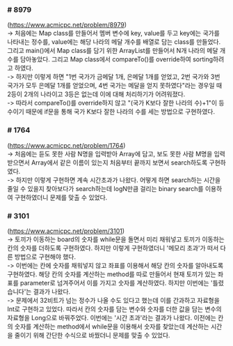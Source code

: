 ### # 8979
(https://www.acmicpc.net/problem/8979) <br>
-> 처음에는 Map class를 만들어서 멤버 변수에 key, value를 두고 key에는 국가를 나타내는 정수를, value에는 해당 나라의 메달 개수를 배열로 담는 class를 만들었다. 그리고 main()에서 Map class를 담기 위한 ArrayList를 만들어서 N개 나라의 메달 개수를 담아놓았다.
그리고 Map class에서 compareTo()를 override하여 sorting하려고 하였다. <br>
-> 하지만 이렇게 하면 "1번 국가가 금메달 1개, 은메달 1개를 얻었고, 2번 국가와 3번 국가가 모두 은메달 1개를 얻었으며, 4번 국가는 메달을 얻지 못하였다"라는 경우일 때 2등이 2개의 나라이고 3등은 없는데 이에 대해 처리하기가 어려워졌다. <br>
-> 따라서 compareTo()를 override하지 않고 "(국가 K보다 잘한 나라의 수)+1"이 등수이기 때문에 if문을 통해 국가 K보다 잘한 나라의 수를 세는 방법으로 구현하였다.
<br>

### # 1764
(https://www.acmicpc.net/problem/1764) <br>
 -> 처음에는 듣도 못한 사람 N명을 입력받아 Array에 담고, 보도 못한 사람 M명을 입력받으면서 Array에서 같은 이름이 있는지 처음부터 끝까지 보면서 search하도록 구현하였다. <br>
 -> 하지만 이렇게 구현하면 계속 시간초과가 나왔다. 어떻게 하면 search하는 시간을 줄일 수 있을지 찾아보다가 search하는데 logN만큼 걸리는 binary search를 이용하여 구현하였더니 문제를 맞출 수 있었다.
<br>

### # 3101
(https://www.acmicpc.net/problem/3101) <br>
-> 토끼가 이동하는 board의 숫자를 while문을 돌면서 미리 채워넣고 토끼가 이동하는 칸의 숫자를 더하도록 구현하였다. 하지만 이렇게 구현하였더니 '메모리 초과'가 떠서 다른 방법으로 구현해야 했다. <br>
-> 이번에는 칸에 숫자를 채워넣지 않고 좌표를 이용해서 해당 칸의 숫자를 알아내도록 구현하였다. 해당 칸의 숫자를 계산하는 method를 따로 만들어서 현재 토끼가 있는 좌표를 parameter로 넘겨주어서 이를 가지고 숫자를 계산하였다. 하지만 이번에는 '틀렸습니다'는 결과가 나왔다. <br>
-> 문제에서 32비트가 넘는 정수가 나올 수도 있다고 했는데 이를 간과하고 자료형을 Int로 구현하고 있었다. 따라서 칸의 숫자를 담는 변수와 숫자를 더한 값을 담는 변수의 자료형을 Long으로 바꿔주었다. 이번에는 '시간 초과'라는 결과가 나왔다. 이전에는 칸의 숫자를 계산하는 method에서 while문을 이용해서 숫자를 찾았는데 계산하는 시간을 줄이기 위해 간단한 수식으로 바꿨더니 문제를 맞출 수 있었다.
<br>

